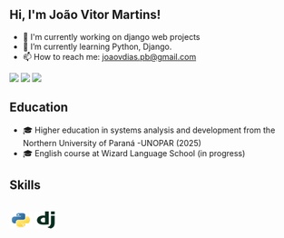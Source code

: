 ## Hi, I'm  João Vitor Martins!

- 🔭  I'm currently working on django web projects
- 🌱 I’m currently learning Python, Django. 
- 📫 How to reach me: joaovdias.pb@gmail.com

<div> 
  <a href="https://www.instagram.com/joao_vitor_mdias1/" target="_blank"><img src="https://img.shields.io/badge/-Instagram-%23E4405F?style=for-the-badge&logo=instagram&logoColor=white" target="_blank"></a>
  <a href = "mailto:joaovdias.pb@gmail.com"><img src="https://img.shields.io/badge/-Gmail-%23333?style=for-the-badge&logo=gmail&logoColor=white" target="_blank"></a>
  <a href="https://www.linkedin.com/in/jo%C3%A3o-vitor-martins-dias-3a4876164/" target="_blank"><img src="https://img.shields.io/badge/-LinkedIn-%230077B5?style=for-the-badge&logo=linkedin&logoColor=white" target="_blank"></a> 
</div>

## Education

- 🎓  Higher education in systems analysis and development from the Northern University of Paraná -UNOPAR (2025)
- 🎓 English course at Wizard Language School (in progress)

## Skills

  <div style="display: inline_block"><br>
  <img align="center" alt="Rafa-Python" height="30" width="40" src="https://raw.githubusercontent.com/devicons/devicon/master/icons/python/python-original.svg">
  <img align="center" alt="Joao-Django" height="30" width="40" src="https://raw.githubusercontent.com/devicons/devicon/master/icons/django/django-plain.svg">
</div>

